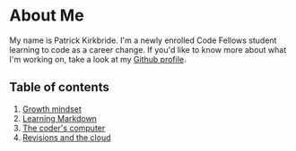 # About Me

My name is Patrick Kirkbride. I'm a newly enrolled Code Fellows student learning to code as a career change. If you'd like to know more about what I'm working on, take a look at my [Github profile](https://github.com/pkirkbride).

## Table of contents

1. [Growth mindset](https://pkirkbride.github.io/reading-notes/growth-mindset)
2. [Learning Markdown](https://pkirkbride.github.io/reading-notes/learning-markdown)
3. [The coder's computer](https://pkirkbride.github.io/reading-notes/02-coders-computer)
4. [Revisions and the cloud](https://pkirkbride.github.io/reading-notes/03-revisions-cloud)